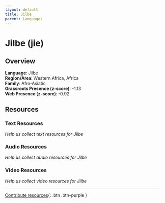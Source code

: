 ```yaml
---
layout: default
title: Jilbe
parent: Languages
---
```


# Jilbe (jie)

## Overview

**Language**: Jilbe  
**Region/Area**: Western Africa, Africa  
**Family**: Afro-Asiatic  
**Grassroots Presence (z-score)**: -1.13  
**Web Presence (z-score)**: -0.92  

## Resources

### Text Resources
*Help us collect text resources for Jilbe*

### Audio Resources
*Help us collect audio resources for Jilbe*

### Video Resources
*Help us collect video resources for Jilbe*

---

[Contribute resources](https://forms.office.com/e/1SfLJx3u1r){: .btn .btn-purple }
